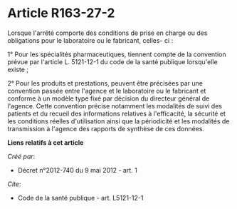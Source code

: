 # Article R163-27-2

Lorsque l'arrêté comporte des conditions de prise en charge ou des obligations pour le laboratoire ou le fabricant, celles-
ci :

1° Pour les spécialités pharmaceutiques, tiennent compte de la convention prévue par l'article L. 5121-12-1 du code de la
santé publique lorsqu'elle existe ;

2° Pour les produits et prestations, peuvent être précisées par une convention passée entre l'agence et le laboratoire ou le
fabricant et conforme à un modèle type fixé par décision du directeur général de l'agence. Cette convention précise notamment
les modalités de suivi des patients et du recueil des informations relatives à l'efficacité, la sécurité et les conditions
réelles d'utilisation ainsi que la périodicité et les modalités de transmission à l'agence des rapports de synthèse de ces
données.

**Liens relatifs à cet article**

_Créé par_:

  - Décret n°2012-740 du 9 mai 2012 - art. 1

_Cite_:

  - Code de la santé publique - art. L5121-12-1
